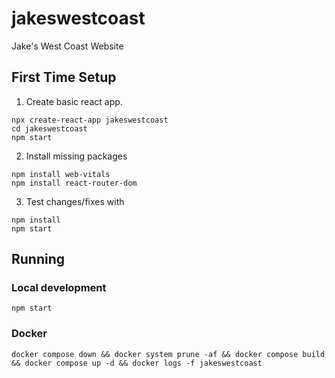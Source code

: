 # jakeswestcoast
Jake's West Coast Website

## First Time Setup
1. Create basic react app.
```
npx create-react-app jakeswestcoast
cd jakeswestcoast
npm start
```
2. Install missing packages
```
npm install web-vitals
npm install react-router-dom
```
3. Test changes/fixes with
```
npm install
npm start
```

## Running

### Local development
```
npm start
```

### Docker
```
docker compose down && docker system prune -af && docker compose build && docker compose up -d && docker logs -f jakeswestcoast
```